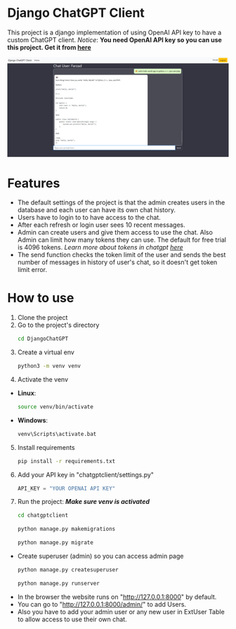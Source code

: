 # Django ChatGPT Client
This project is a django implementation of using OpenAI API key to have a custom ChatGPT client. 
_Notice_: **You need OpenAI API key so you can use this project. Get it from [here](https://platform.openai.com/account/api-keys)**

![Sample Image](Sample.png)

# Features
- The default settings of the project is that the admin creates users in the database and each user can have its own chat history.
- Users have to login to to have access to the chat.
- After each refresh or login user sees 10 recent messages.
- Admin can create users and give them access to use the chat. Also Admin can limit how many tokens they can use. The default for free trial is 4096 tokens. _Learn more about tokens in chatgpt [here](https://help.openai.com/en/articles/4936856-what-are-tokens-and-how-to-count-them)_
- The send function checks the token limit of the user and sends the best number of messages in history of user's chat, so it doesn't get token limit error.

# How to use
1. Clone the project
2. Go to the project's directory
    ```bash
    cd DjangoChatGPT
    ```
3. Create a virtual env
    ```bash
    python3 -m venv venv
    ```
4. Activate the venv
- **Linux**:
    ```bash
    source venv/bin/activate
    ```
- **Windows**:
    ```cmd
    venv\Scripts\activate.bat
    ```
5. Install requirements
    ```bash
    pip install -r requirements.txt
    ```
6. Add your API key in "chatgptclient/settings.py"

    ```python
    API_KEY = "YOUR OPENAI API KEY"
    ```
7. Run the project:
 **_Make sure venv is activated_**
    ```bash
    cd chatgptclient
    ```
    ```bash
    python manage.py makemigrations
    ```
    ```bash
    python manage.py migrate
    ```
- Create superuser (admin) so you can access admin page
    ```bash
    python manage.py createsuperuser
    ```
    ```bash
    python manage.py runserver
    ```
- In the browser the website runs on "http://127.0.0.1:8000" by default.
- You can go to "http://127.0.0.1:8000/admin/" to add Users.
- Also you have to add your admin user or any new user in ExtUser Table to allow access to use their own chat.
  

